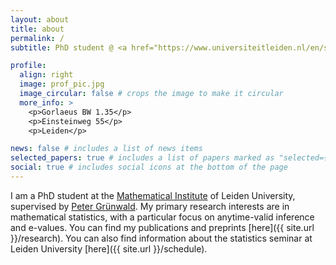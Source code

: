 ```yaml
---
layout: about
title: about
permalink: /
subtitle: PhD student @ <a href="https://www.universiteitleiden.nl/en/science/mathematics" target="_blank">Mathematical Institute</a>, Leiden University.

profile:
  align: right
  image: prof_pic.jpg
  image_circular: false # crops the image to make it circular
  more_info: >
    <p>Gorlaeus BW 1.35</p>
    <p>Einsteinweg 55</p>
    <p>Leiden</p>

news: false # includes a list of news items
selected_papers: true # includes a list of papers marked as "selected={true}"
social: true # includes social icons at the bottom of the page
---
```


I am a PhD student at the <a href="https://www.universiteitleiden.nl/en/science/mathematics" target="_blank">Mathematical Institute</a> of Leiden University, supervised by <a href="http://www.grunwald.nl" target="_blank">Peter Grünwald</a>.
My primary research interests are in mathematical statistics, with a particular focus on anytime-valid inference and e-values.
You can find my publications and preprints [here]({{ site.url }}/research).
You can also find information about the statistics seminar at Leiden University [here]({{ site.url }}/schedule).

<!---Write your biography here. Tell the world about yourself. Link to your favorite [subreddit](http://reddit.com). You can put a picture in, too. The code is already in, just name your picture `prof_pic.jpg` and put it in the `img/` folder.--->

<!---Put your address / P.O. box / other info right below your picture. You can also disable any of these elements by editing `profile` property of the YAML header of your `_pages/about.md`. Edit `_bibliography/papers.bib` and Jekyll will render your [publications page](/al-folio/publications/) automatically.--->

<!---Link to your social media connections, too. This theme is set up to use [Font Awesome icons](https://fontawesome.com/) and [Academicons](https://jpswalsh.github.io/academicons/), like the ones below. Add your Facebook, Twitter, LinkedIn, Google Scholar, or just disable all of them.--->
